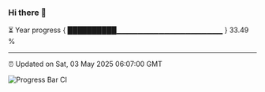 ### Hi there 👋

⏳ Year progress { ██████████▁▁▁▁▁▁▁▁▁▁▁▁▁▁▁▁▁▁▁▁ } 33.49 %

---

⏰ Updated on Sat, 03 May 2025 06:07:00 GMT

![Progress Bar CI](https://github.com/liununu/liununu/workflows/Progress%20Bar%20CI/badge.svg)
